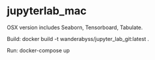 # jupyterlab_mac

OSX version includes Seaborn, Tensorboard, Tabulate.

Build: docker build -t wanderabyss/jupyter_lab_git:latest .

Run: docker-compose up

